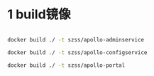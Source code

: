# 1 build镜像
```bash

docker build ./ -t szss/apollo-adminservice

docker build ./ -t szss/apollo-configservice

docker build ./ -t szss/apollo-portal

```
